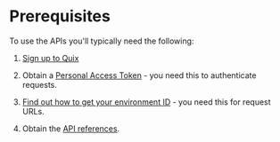 # Prerequisites

To use the APIs you'll typically need the following:

1. [Sign up to Quix](https://portal.platform.quix.ai/self-sign-up)

2. Obtain a [Personal Access Token](../platform/how-to/personal-access-token-pat.md) - you need this to authenticate requests.

3. [Find out how to get your environment ID](../platform/how-to/get-environment-id.md) - you need this for request URLs.

4. Obtain the [API references](api-references.md).

